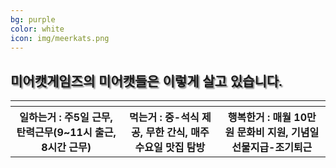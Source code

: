 ```yaml
---
bg: purple
color: white
icon: img/meerkats.png
---
```

<style>
   @import url(//fonts.googleapis.com/earlyaccess/jejugothic.css);
   .jg{
   font-family: 'Jeju Gothic', sans-serif; 
   text-shadow: 2px 2px 2px gray;
   }
   
   .sp{
   width: 33%;
   text-align:center;
   font-family: 'Jeju Gothic', sans-serif; 
   }
   
   .container_mm{
   width:100%;
   test-align:center;
   font-family: 'Jeju Gothic', sans-serif;
   }
   
   .left_mm{
   display: inline-block;
   float:left;
   width:100%;
   }
   
   .center_mm{
   display: inline-block;
   margin:0 auto;
   width:100%;
   }
   
   .right_mm{
   display: inline-block;
   float:right;
   width:100%;
   }
   
</style>

<link rel="stylesheet" href="https://use.fontawesome.com/releases/v5.2.0/css/all.css" integrity="sha384-hWVjflwFxL6sNzntih27bfxkr27PmbbK/iSvJ+a4+0owXq79v+lsFkW54bOGbiDQ" crossorigin="anonymous">

<div>
  <h2 class="jg">미어캣게임즈의 미어캣들은 이렇게 살고 있습니다.</h2>
  </div>
  
<table>
   <tr>
      <th><i class="fa fa-clock fa-4x"></i></th>
      <th><i class="fa fa-utensils fa-4x"></i></th>
      <th><i class="fa fa-grin-alt fa-4x"></i></th>
   </tr>
   <tr>
      <th>일하는거 : 주5일 근무, 탄력근무(9~11시 출근, 8시간 근무)</th>
      <th>먹는거 : 중-석식 제공, 무한 간식, 매주 수요일 맛집 탐방</th>
      <th>행복한거 : 매월 10만원 문화비 지원, 기념일 선물지급-조기퇴근</th>
   </tr>
</table>
